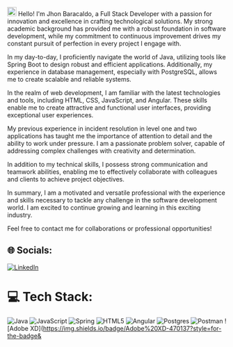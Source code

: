 <a href="https://spring.io/" title="Spring"><img src="https://github.com/get-icon/geticon/raw/master/icons/spring.svg" alt="Spring" width="21px" height="21px"></a>
Hello! I'm Jhon Baracaldo, a Full Stack Developer with a passion for innovation and excellence in crafting technological solutions. My strong academic background has provided me with a robust foundation in software development, while my commitment to continuous improvement drives my constant pursuit of perfection in every project I engage with.

In my day-to-day, I proficiently navigate the world of Java, utilizing tools like Spring Boot to design robust and efficient applications. Additionally, my experience in database management, especially with PostgreSQL, allows me to create scalable and reliable systems.

In the realm of web development, I am familiar with the latest technologies and tools, including HTML, CSS, JavaScript, and Angular. These skills enable me to create attractive and functional user interfaces, providing exceptional user experiences.

My previous experience in incident resolution in level one and two applications has taught me the importance of attention to detail and the ability to work under pressure. I am a passionate problem solver, capable of addressing complex challenges with creativity and determination.

In addition to my technical skills, I possess strong communication and teamwork abilities, enabling me to effectively collaborate with colleagues and clients to achieve project objectives.

In summary, I am a motivated and versatile professional with the experience and skills necessary to tackle any challenge in the software development world. I am excited to continue growing and learning in this exciting industry.

Feel free to contact me for collaborations or professional opportunities!

## 🌐 Socials:
[![LinkedIn](https://img.shields.io/badge/LinkedIn-%230077B5.svg?logo=linkedin&logoColor=white)](https://www.linkedin.com/in/jhon-baracaldo/) 

# 💻 Tech Stack:
![Java](https://img.shields.io/badge/java-%23ED8B00.svg?style=for-the-badge&logo=openjdk&logoColor=white) ![JavaScript](https://img.shields.io/badge/javascript-%23323330.svg?style=for-the-badge&logo=javascript&logoColor=%23F7DF1E) ![Spring](https://img.shields.io/badge/spring-%236DB33F.svg?style=for-the-badge&logo=spring&logoColor=white) ![HTML5](https://img.shields.io/badge/html5-%23E34F26.svg?style=for-the-badge&logo=html5&logoColor=white) ![Angular](https://img.shields.io/badge/angular-%23DD0031.svg?style=for-the-badge&logo=angular&logoColor=white) ![Postgres](https://img.shields.io/badge/postgres-%23316192.svg?style=for-the-badge&logo=postgresql&logoColor=white) ![Postman](https://img.shields.io/badge/Postman-FF6C37?style=for-the-badge&logo=postman&logoColor=white) ![Adobe XD](https://img.shields.io/badge/Adobe%20XD-470137?style=for-the-badge&
